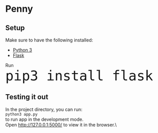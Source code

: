 # Penny

## Setup 
Make sure to have the following installed:
- [Python 3](https://www.python.org/downloads/)
- [Flask](https://flask.palletsprojects.com/en/1.1.x/installation/)

Run\
<span style="font-size:50px;">`pip3 install flask`</span>


## Testing it out
In the project directory, you can run:\
`python3 app.py`\
to run app in the development mode.\
Open http://127.0.0.1:5000/ to view it in the browser.\
